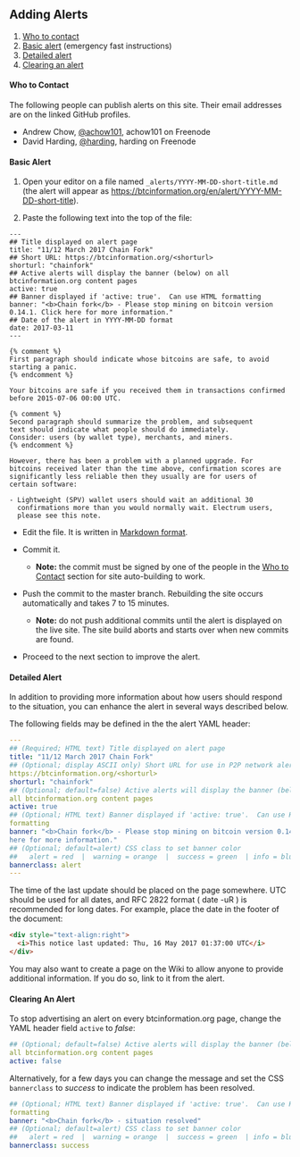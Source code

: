 ## Adding Alerts

1. [Who to contact](#who-to-contact)
2. [Basic alert](#basic-alert) (emergency fast instructions)
3. [Detailed alert](#detailed-alert)
4. [Clearing an alert](#clearing-an-alert)

#### Who to Contact

The following people can publish alerts on this site.  Their email
addresses are on the linked GitHub profiles.

- Andrew Chow, [@achow101](https://github.com/achow101), achow101 on Freenode
- David Harding, [@harding](https://github.com/harding), harding on Freenode

#### Basic Alert

1. Open your editor on a file named `_alerts/YYYY-MM-DD-short-title.md`
   (the alert will appear as
https://btcinformation.org/en/alert/YYYY-MM-DD-short-title).

2. Paste the following text into the top of the file:
```
---
## Title displayed on alert page
title: "11/12 March 2017 Chain Fork"
## Short URL: https://btcinformation.org/<shorturl>
shorturl: "chainfork"
## Active alerts will display the banner (below) on all btcinformation.org content pages
active: true
## Banner displayed if 'active: true'.  Can use HTML formatting banner: "<b>Chain fork</b> - Please stop mining on bitcoin version 0.14.1. Click here for more information."
## Date of the alert in YYYY-MM-DD format
date: 2017-03-11
---

{% comment %}
First paragraph should indicate whose bitcoins are safe, to avoid starting a panic.
{% endcomment %}

Your bitcoins are safe if you received them in transactions confirmed before 2015-07-06 00:00 UTC.

{% comment %}
Second paragraph should summarize the problem, and subsequent
text should indicate what people should do immediately.
Consider: users (by wallet type), merchants, and miners.
{% endcomment %}

However, there has been a problem with a planned upgrade. For
bitcoins received later than the time above, confirmation scores are
significantly less reliable then they usually are for users of
certain software:

- Lightweight (SPV) wallet users should wait an additional 30
  confirmations more than you would normally wait. Electrum users,
  please see this note.
```

- Edit the file.  It is written in [Markdown format](https://guides.github.com/features/mastering-markdown/).

- Commit it.

    - **Note:** the commit must be signed by one of the people in the
      [Who to Contact](#who-to-contact) section for site
      auto-building to work.

- Push the commit to the master branch. Rebuilding the site occurs
  automatically and takes 7 to 15 minutes.

    - **Note:** do not push additional commits until the alert is
      displayed on the live site.  The site build aborts and starts over
      when new commits are found.

- Proceed to the next section to improve the alert.

#### Detailed Alert

In addition to providing more information about how users should respond
to the situation, you can enhance the alert in several ways described
below.

The following fields may be defined in the the alert YAML header:

```yaml
---
## (Required; HTML text) Title displayed on alert page
title: "11/12 March 2017 Chain Fork"
## (Optional; display ASCII only) Short URL for use in P2P network alerts:
https://btcinformation.org/<shorturl>
shorturl: "chainfork"
## (Optional; default=false) Active alerts will display the banner (below) on
all btcinformation.org content pages
active: true
## (Optional; HTML text) Banner displayed if 'active: true'.  Can use HTML
formatting
banner: "<b>Chain fork</b> - Please stop mining on bitcoin version 0.14.1. Click
here for more information."
## (Optional; default=alert) CSS class to set banner color
##   alert = red  |  warning = orange  |  success = green  | info = blue
bannerclass: alert
---
```

The time of the last update should be placed on the page somewhere. UTC
should be used for all dates, and RFC 2822 format ( date -uR ) is
recommended for long dates. For example, place the date in the footer of
the document:

```html
<div style="text-align:right">
  <i>This notice last updated: Thu, 16 May 2017 01:37:00 UTC</i>
</div>
```

You may also want to create a page on the Wiki to allow anyone to
provide additional information.  If you do so, link to it from the
alert.

#### Clearing An Alert

To stop advertising an alert on every btcinformation.org page, change the YAML
header field `active` to *false*:

```yaml
## (Optional; default=false) Active alerts will display the banner (below) on
all btcinformation.org content pages
active: false
```

Alternatively, for a few days you can change the message and set the
CSS `bannerclass` to *success* to indicate the problem has been resolved.

```yaml
## (Optional; HTML text) Banner displayed if 'active: true'.  Can use HTML
formatting
banner: "<b>Chain fork</b> - situation resolved"
## (Optional; default=alert) CSS class to set banner color
##   alert = red  |  warning = orange  |  success = green  | info = blue
bannerclass: success
```

[markdown format]: https://help.github.com/articles/markdown-basics/
